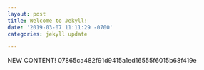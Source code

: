```yaml
---
layout: post
title: Welcome to Jekyll!
date: '2019-03-07 11:11:29 -0700'
categories: jekyll update

---
```


NEW CONTENT! 07865ca482f91d9415a1ed16555f6015b68f419e

